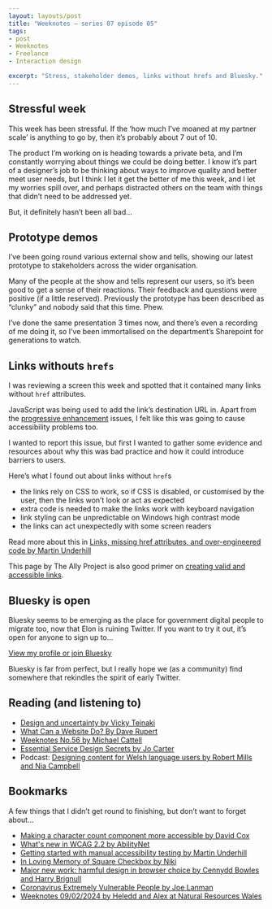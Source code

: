 ```yaml
---
layout: layouts/post
title: "Weeknotes – series 07 episode 05"
tags:
- post
- Weeknotes
- Freelance
- Interaction design

excerpt: "Stress, stakeholder demos, links without hrefs and Bluesky."
---
```


## Stressful week

This week has been stressful. If the ‘how much I’ve moaned at my partner scale’ is anything to go by, then it’s probably about 7 out of 10.

The product I’m working on is heading towards a private beta, and I’m constantly worrying about things we could be doing better. I know it’s part of a designer’s job to be thinking about ways to improve quality and better meet user needs, but I think I let it get the better of me this week, and I let my worries spill over, and perhaps distracted others on the team with things that didn’t need to be addressed yet.

But, it definitely hasn’t been all bad…

## Prototype demos

I’ve been going round various external show and tells, showing our latest prototype to stakeholders across the wider organisation. 

Many of the people at the show and tells represent our users, so it’s been good to get a sense of their reactions. Their feedback and questions were positive (if a little reserved). Previously the prototype has been described as “clunky” and nobody said that this time. Phew.

I’ve done the same presentation 3 times now, and there’s even a recording of me doing it, so I’ve been immortalised on the department’s Sharepoint for generations to watch.

## Links withouts `hrefs`

I was reviewing a screen this week and spotted that it contained many links without `href` attributes.

JavaScript was being used to add the link’s destination URL in. Apart from the [progressive enhancement](https://www.gov.uk/service-manual/technology/using-progressive-enhancement) issues, I felt like this was going to cause accessibility problems too.

I wanted to report this issue, but first I wanted to gather some evidence and resources about why this was bad practice and how it could introduce barriers to users.

Here’s what I found out about links without `href`s

- the links rely on CSS to work, so if CSS is disabled, or customised by the user, then the links won’t look or act as expected
- extra code is needed to make the links work with keyboard navigation
- link styling can be unpredictable on Windows high contrast mode
- the links can act unexpectedly with some screen readers

Read more about this in [Links, missing href attributes, and over-engineered code by Martin Underhill](https://www.tempertemper.net/blog/links-missing-href-attributes-and-over-engineered-code)

This page by The Ally Project is also good primer on [creating valid and accessible links](https://www.a11yproject.com/posts/creating-valid-and-accessible-links/).

## Bluesky is open

Bluesky seems to be emerging as the place for government digital people to migrate too, now that Elon is ruining Twitter. If you want to try it out, it’s open for anyone to sign up to…

[View my profile or join Bluesky](https://bsky.app/profile/benjystanton.bsky.social)

Bluesky is far from perfect, but I really hope we (as a community) find somewhere that rekindles the spirit of early Twitter.

## Reading (and listening to)

- [Design and uncertainty by Vicky Teinaki](https://www.vickyteinaki.com/blog/design-and-uncertainty/)
- [What Can a Website Do? By Dave Rupert](https://daverupert.com/2024/01/what-can-a-website-do/)
- [Weeknotes No.56 by Michael Cattell](https://michaelcattell.com/2024/02/03/weeknotes-no56.html)
- [Essential Service Design Secrets by Jo Carter](https://www.weareserviceworks.com/blog/service-design-secrets)
- Podcast: [Designing content for Welsh language users by Robert Mills and Nia Campbell](https://www.fourthwallcontent.com/podcasts/designing-content-for-welsh-language-users)

## Bookmarks

A few things that I didn’t get round to finishing, but don’t want to forget about…

- [Making a character count component more accessible by David Cox](https://dav-idc.com/making-a-character-count-component-more-accessible/)
- [What's new in WCAG 2.2 by AbilityNet](https://abilitynet.org.uk/webinars/whats-new-wcag-22)
- [Getting started with manual accessibility testing by Martin Underhill](https://speakerdeck.com/tempertemper/getting-started-with-manual-accessibility-testing)
- [In Loving Memory of Square Checkbox by Niki](https://tonsky.me/blog/checkbox/)
- [Major new work: harmful design in browser choice by Cennydd Bowles and Harry Brignull](https://cennydd.com/writing/major-new-work-harmful-design-in-browser-choice)
- [Coronavirus Extremely Vulnerable People by Joe Lanman](https://joelanman.com/projects/coronavirus-extremely-vulnerable-people/)
- [Weeknotes 09/02/2024 by Heledd and Alex at Natural Resources Wales](https://nrw-digital.github.io/week-notes/en/updates/2024/02/09/week-notes.html)

